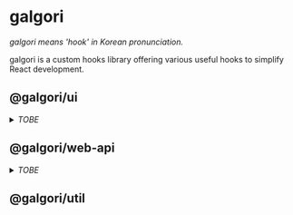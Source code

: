 # galgori

<i>galgori means 'hook' in Korean pronunciation.</i>

galgori is a custom hooks library offering various useful hooks to simplify React development.

## @galgori/ui

<details>
<summary><i>TOBE</i></summary>

- `useDisclosure`
- `useClickOutside`
- `useDragAndDrop`

</details>

## @galgori/web-api

<details>
<summary><i>TOBE</i></summary>

- `useAbortController`
- `useWebsocket`
- `useBattery`
- `useGeolocation`

</details>

## @galgori/util

